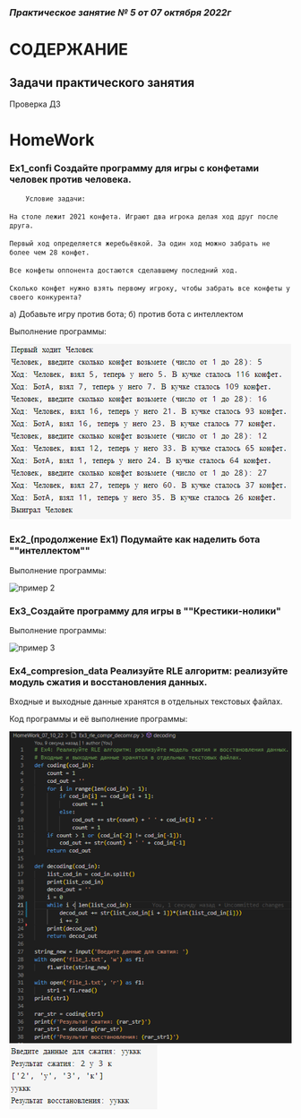 ### *Практическое занятие № 5 от 07 октября 2022г*

# СОДЕРЖАНИЕ

## Задачи практического занятия

Проверка ДЗ

# HomeWork

### Ex1_confi Создайте программу для игры с конфетами человек против человека.

        Условие задачи: 

    На столе лежит 2021 конфета. Играют два игрока делая ход друг после друга. 
    
    Первый ход определяется жеребьёвкой. За один ход можно забрать не более чем 28 конфет. 
    
    Все конфеты оппонента достаются сделавшему последний ход. 
    
    Сколько конфет нужно взять первому игроку, чтобы забрать все конфеты у своего конкурента?

a) Добавьте игру против бота; б) против бота с интеллектом

Выполнение программы:

![пример 1](https://github.com/EkaterinaGugina/Practicum_Python_11_10_22/blob/main/HomeWork_07_10_22/Ex1_confi_bot.png)

### Ex2_(продолжение Ex1) Подумайте как наделить бота ""интеллектом""

Выполнение программы:

![пример 2]()

### Ex3_Создайте программу для игры в ""Крестики-нолики"

Выполнение программы:

![пример 3]()

### Ex4_compresion_data   Реализуйте RLE алгоритм: реализуйте модуль сжатия и восстановления данных.

Входные и выходные данные хранятся в отдельных текстовых файлах.

Код программы и её выполнение программы:

![пример 3](https://github.com/EkaterinaGugina/Practicum_Python_11_10_22/blob/main/HomeWork_07_10_22/Ex3_rle_compr_decomr.png)
![выполнение примера 3](https://github.com/EkaterinaGugina/Practicum_Python_11_10_22/blob/main/HomeWork_07_10_22/result_Ex3_rle_compr_decomr.png)
